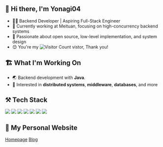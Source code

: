 ## 👋 Hi there, I'm Yonagi04
+ 👨‍💻 Backend Developer | Aspiring Full-Stack Engineer
+ 💼 Currently working at Meituan, focusing on high-concurrency backend systems
+ 🤝 Passionate about open source, low-level implementation, and system design
+ 😊 You're my ![Visitor Count](https://profile-counter.glitch.me/Yonagi04/count.svg) vistor, Thank you!
## 🏗️ What I'm Working On
+ 🌏 Backend development with **Java**.
+ 🧐 Interested in **distributed systems**, **middleware**, **databases**, and more
## ⚒️ Tech Stack
![](https://img.shields.io/badge/Java-ED8B00?style=for-the-badge&logo=openjdk&logoColor=white)
![](https://img.shields.io/badge/C%2B%2B-00599C?style=for-the-badge&logo=c%2B%2B&logoColor=white)
![](https://img.shields.io/badge/Python-14354C?style=for-the-badge&logo=python&logoColor=white)
![](https://img.shields.io/badge/JavaScript-F7DF1E?style=for-the-badge&logo=javascript&logoColor=black)
![](https://img.shields.io/badge/HTML5-E34F26?style=for-the-badge&logo=html5&logoColor=white)
![](https://img.shields.io/badge/CSS3-1572B6?style=for-the-badge&logo=css3&logoColor=white)
![](https://img.shields.io/badge/Go-00ADD8?style=for-the-badge&logo=go&logoColor=white)
## 🤩 My Personal Website
[Homepage](https://yonagi04.cn)
[Blog](https://blog.yonagi04.cn)

